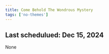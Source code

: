 ```yaml
---
title: Come Behold The Wondrous Mystery
tags: ['no-themes']
---
```


## Last schedulued: Dec 15, 2024          

None

